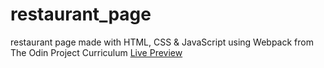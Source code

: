 # restaurant_page
restaurant page made with HTML, CSS & JavaScript using Webpack from The Odin Project Curriculum
<a href="https://catherineagl.github.io/restaurant-page/dist/">
Live Preview </a>
